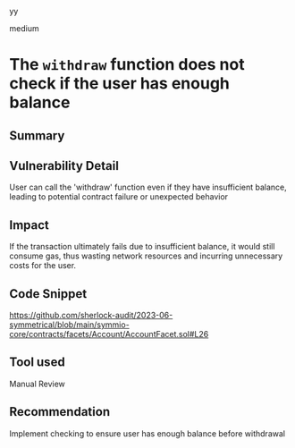yy

medium

# The `withdraw` function does not check if the user has enough balance

## Summary

## Vulnerability Detail
User can call the 'withdraw' function even if they have insufficient balance, leading to potential contract failure or unexpected behavior

## Impact
If the transaction ultimately fails due to insufficient balance, it would still consume gas, thus wasting network resources and incurring unnecessary costs for the user.

## Code Snippet
https://github.com/sherlock-audit/2023-06-symmetrical/blob/main/symmio-core/contracts/facets/Account/AccountFacet.sol#L26

## Tool used

Manual Review

## Recommendation
Implement checking to ensure user has enough balance before withdrawal
